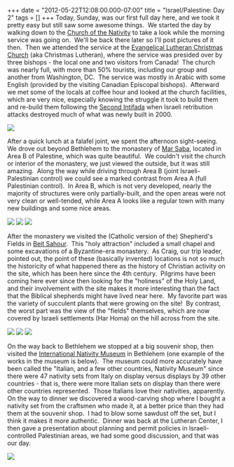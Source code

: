 +++
date = "2012-05-22T12:08:00.000-07:00"
title = "Israel/Palestine: Day 2"
tags = []
+++
Today, Sunday, was our first full day here, and we took it pretty easy but still saw some awesome things.  We started the day by walking down to the [Church of the Nativity](http://en.wikipedia.org/wiki/Church_of_the_nativity) to take a look while the morning service was going on.  We'll be back there later so I'll post pictures of it then.  Then we attended the service at the [Evangelical Lutheran Christmas Church](http://www.bethlehemchristmaslutheran.org/) (aka Christmas Lutheran), where the service was presided over by three bishops - the local one and two visitors from Canada!  The church was nearly full, with more than 50% tourists, including our group and another from Washington, DC.  The service was mostly in Arabic with some English (provided by the visiting Canadian Episcopal bishops).  Afterward we met some of the locals at coffee hour and looked at the church facilities, which are very nice, especially knowing the struggle it took to build them and re-build them following the [Second Intifada](http://en.wikipedia.org/wiki/Al-Aqsa_Intifada) when Israeli retribution attacks destroyed much of what was newly built in 2000.

<img src="http://4.bp.blogspot.com/-RFQS2Im3hqk/T7vil6PGOgI/AAAAAAAAAs8/NdsBQuuxJ4w/s1600/IMG_5590.jpg"/>

After a quick lunch at a falafel joint, we spent the afternoon sight-seeing.  We drove out beyond Bethlehem to the monastery of [Mar Saba](http://en.wikipedia.org/wiki/Mar_Saba), located in Area B of Palestine, which was quite beautiful.  We couldn't visit the church or interior of the monastery, we just viewed the outside, but it was still amazing.  Along the way while driving through Area B (joint Israeli-Palestinian control) we could see a marked contrast from Area A (full Palestinian control).  In Area B, which is not very developed, nearly the majority of structures were only partially-built, and the open areas were not very clean or well-tended, while Area A looks like a regular town with many new buildings and some nice areas.

<img src="http://1.bp.blogspot.com/-bTHyTUfM6jU/T7vf1rILwjI/AAAAAAAAAq4/Geb9RemJFv8/s1600/IMG_5621.jpg"/>

<img src="http://1.bp.blogspot.com/-mCeW2exzkJo/T7vf7lfHy4I/AAAAAAAAArA/tTTiNaNMqSg/s1600/IMG_5622.jpg"/>

<img src="http://3.bp.blogspot.com/-aZQczlWplTc/T7vfsHjGTjI/AAAAAAAAAqg/8Hxsto7SQ1Y/s1600/IMG_5609.jpg"/>

After the monastery we visited the (Catholic version of the) Shepherd's Fields in [Beit Sahour](http://en.wikipedia.org/wiki/Beit_Sahour).  This "holy attraction" included a small chapel and some excavations of a Byzantine-era monastery.  As Craig, our trip leader, pointed out, the point of these (basically invented) locations is not so much the historicity of what happened there as the history of Christian activity on the site, which has been here since the 4th century.  Pilgrims have been coming here ever since then looking for the "holiness" of the Holy Land, and their involvement with the site makes it more interesting than the fact that the Biblical shepherds might have lived near here.  My favorite part was the variety of succulent plants that were growing on the site!  By contrast, the worst part was the view of the "fields" themselves, which are now covered by Israeli settlements (Har Homa) on the hill across from the site.

<img src="http://2.bp.blogspot.com/-II_uA4i-1Tg/T7vgQ3e8HEI/AAAAAAAAAro/3DzEFO04ThY/s1600/IMG_5635.jpg"/>

<img src="http://2.bp.blogspot.com/-DP8L49RgqGg/T7vgT8fcGrI/AAAAAAAAArw/UuU1rZfIQwE/s1600/IMG_5637.jpg"/>

<img src="http://1.bp.blogspot.com/-phWzrUmF8ZU/T7vgWaVZyYI/AAAAAAAAAr4/LmrUVf4_FTc/s1600/IMG_5642.jpg"/>

On the way back to Bethlehem we stopped at a big souvenir shop, then visited the [International Nativity Museum](http://www.salesianbethlehem.com/welcome/international_nativity_museum) in Bethlehem (one example of the works in the museum is below).  The museum could more accurately have been called the "Italian, and a few other countries, Nativity Museum" since there were 47 nativity sets from Italy on display versus displays by 39 other countries - that is, there were more Italian sets on display than there were other countries represented.  Those Italians love their nativities, apparently.  On the way to dinner we discovered a wood-carving shop where I bought a nativity set from the craftsmen who made it, at a better price than they had them at the souvenir shop.  I had to blow some sawdust off the set, but I think it makes it more authentic.  Dinner was back at the Lutheran Center, I then gave a presentation about planning and permit policies in Israeli-controlled Palestinian areas, we had some good discussion, and that was our day.

<img src="http://4.bp.blogspot.com/-5kmjaFtDptw/T7vgY3p74GI/AAAAAAAAAsA/kD6rWZU4b-U/s1600/IMG_5650.jpg"/>
